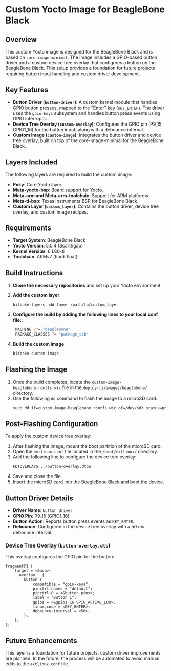 # Custom Yocto Image for BeagleBone Black

## Overview

This custom Yocto image is designed for the BeagleBone Black and is based on `core-image-minimal`. The image includes a GPIO-based button driver and a custom device tree overlay that configures a button on the BeagleBone Black. This setup provides a foundation for future projects requiring button input handling and custom driver development.

## Key Features

- **Button Driver (`button-driver`)**: A custom kernel module that handles GPIO button presses, mapped to the "Enter" key (`KEY_ENTER`). The driver uses the `gpio-keys` subsystem and handles button press events using GPIO interrupts.
- **Device Tree Overlay (`custom-overlay`)**: Configures the GPIO pin (P9_15, GPIO1_16) for the button input, along with a debounce interval.
- **Custom Image (`custom-image`)**: Integrates the button driver and device tree overlay, built on top of the core-image-minimal for the BeagleBone Black.

## Layers Included

The following layers are required to build the custom image:

- **Poky**: Core Yocto layer.
- **Meta-yocto-bsp**: Board support for Yocto.
- **Meta-arm and Meta-arm-toolchain**: Support for ARM platforms.
- **Meta-ti-bsp**: Texas Instruments BSP for BeagleBone Black.
- **Custom Layer (`custom_layer`)**: Contains the button driver, device tree overlay, and custom image recipes.

## Requirements

- **Target System**: BeagleBone Black
- **Yocto Version**: 5.0.4 (Scarthgap)
- **Kernel Version**: 6.1.80-ti  
- **Toolchain**: ARMv7 (hard-float)

## Build Instructions

1. **Clone the necessary repositories** and set up your Yocto environment.

2. **Add the custom layer**:
   ```bash
   bitbake-layers add-layer /path/to/custom_layer
   ```
   
3. **Configure the build by adding the following lines to your local.conf file:**:
   ```bash
    MACHINE ??= "beaglebone"
    PACKAGE_CLASSES ?= "package_deb"
   ```

4. **Build the custom image**:
   ```bash
   bitbake custom-image
   ```

## Flashing the Image

1. Once the build completes, locate the `custom-image-beaglebone.rootfs.wic` file in the `deploy-ti/images/beaglebone/` directory.
2. Use the following `dd` command to flash the image to a microSD card:
   ```bash
   sudo dd if=custom-image-beaglebone.rootfs.wic of=/dev/sdX status=progress bs=4096 && sync
   ```

## Post-Flashing Configuration

To apply the custom device tree overlay:

1. After flashing the image, mount the boot partition of the microSD card.
2. Open the `extlinux.conf` file located in the `/boot/extlinux/` directory.
3. Add the following line to configure the device tree overlay:
   ```bash
   FDTOVERLAYS ../button-overlay.dtbo
   ```
4. Save and close the file.
5. Insert the microSD card into the BeagleBone Black and boot the device.

## Button Driver Details

- **Driver Name**: `button_driver`
- **GPIO Pin**: P9_15 (GPIO1_16)
- **Button Action**: Reports button press events as `KEY_ENTER`.
- **Debounce**: Configured in the device tree overlay with a 50 ms debounce interval.

### Device Tree Overlay (`button-overlay.dts`)

This overlay configures the GPIO pin for the button:
```dts
fragment@1 {
    target = <&ocp>;
    __overlay__ {
        button {
		 	compatible = "gpio-keys";
            pinctrl-names = "default";
            pinctrl-0 = <&button_pins>;
			label = "Button 1";
			gpios = <&gpio1 16 GPIO_ACTIVE_LOW>;
			linux,code = <KEY_ENTER>;
			debounce-interval = <50>;
        };
    };
};
```

## Future Enhancements

This layer is a foundation for future projects, custom driver improvements are planned.
In the future, the process will be automated to avoid manual edits to the `extlinux.conf` file.
